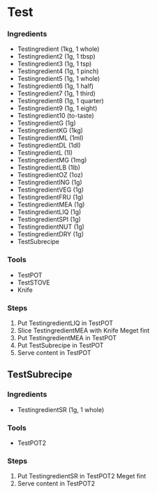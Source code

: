 # Test

### Ingredients
- Testingredient (1kg, 1 whole)
- Testingredient2 (1g, 1 tbsp)
- Testingredient3 (1g, 1 tsp)
- Testingredient4 (1g, 1 pinch)
- Testingredient5 (1g, 1 whole)
- Testingredient6 (1g, 1 half)
- Testingredient7 (1g, 1 third)
- Testingredient8 (1g, 1 quarter)
- Testingredient9 (1g, 1 eight)
- Testingredient10 (to-taste)
- TestingredientG (1g)
- TestingredientKG (1kg)
- TestingredientML (1ml)
- TestingredientDL (1dl)
- TestingredientL (1l)
- TestingredientMG (1mg)
- TestingredientLB (1lb)
- TestingredientOZ (1oz)
- TestingredientING (1g)
- TestingredientVEG (1g)
- TestingredientFRU (1g)
- TestingredientMEA (1g)
- TestingredientLIQ (1g)
- TestingredientSPI (1g)
- TestingredientNUT (1g)
- TestingredientDRY (1g)
- TestSubrecipe

### Tools
- TestPOT
- TestSTOVE
- Knife

### Steps
1. Put TestingredientLIQ in TestPOT
2. Slice TestingredientMEA with Knife <customTag>Meget fint</customTag>
3. Put TestingredientMEA in TestPOT
4. Put TestSubrecipe in TestPOT
5. Serve content in TestPOT

## TestSubrecipe

### Ingredients
- TestingredientSR (1g, 1 whole)

### Tools
- TestPOT2

### Steps
1. Put TestingredientSR in TestPOT2 <customTag>Meget fint</customTag>
2. Serve content in TestPOT2
